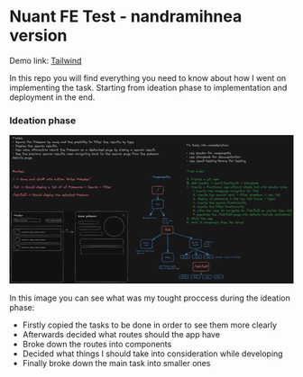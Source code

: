 # Nuant FE Test - nandramihnea version

Demo link: [Tailwind](https://tailwindcss.com/)

In this repo you will find everything you need to know about how I went on implementing the task.
Starting from ideation phase to implementation and deployment in the end.

### Ideation phase

![Screenshot](ideation.png)

In this image you can see what was my tought proccess during the ideation phase:

- Firstly copied the tasks to be done in order to see them more clearly
- Afterwards decided what routes should the app have
- Broke down the routes into components
- Decided what things I should take into consideration while developing
- Finally broke down the main task into smaller ones
